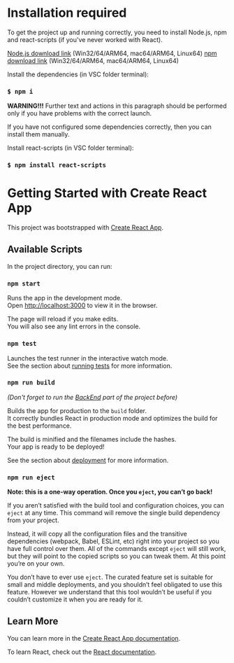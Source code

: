 # Installation required

To get the project up and running correctly, you need to install Node.js, npm and react-scripts (if you've never worked with React).

[Node.js download link](https://nodejs.org/en/download/current) (Win32/64/ARM64, mac64/ARM64, Linux64)
[npm download link](https://www.npmjs.com/package/download) (Win32/64/ARM64, mac64/ARM64, Linux64)

Іnstall the dependencies (in VSC folder terminal):

### `$ npm i`

**WARNING!!!** Further text and actions in this paragraph should be performed only if you have problems with the correct launch.

If you have not configured some dependencies correctly, then you can install them manually.

Install react-scripts (in VSC folder terminal):

### `$ npm install react-scripts`

# Getting Started with Create React App

This project was bootstrapped with [Create React App](https://github.com/facebook/create-react-app).

## Available Scripts

In the project directory, you can run:

### `npm start`

Runs the app in the development mode.\
Open [http://localhost:3000](http://localhost:3000) to view it in the browser.

The page will reload if you make edits.\
You will also see any lint errors in the console.

### `npm test`

Launches the test runner in the interactive watch mode.\
See the section about [running tests](https://facebook.github.io/create-react-app/docs/running-tests) for more information.

### `npm run build`

_(Don't forget to run the [BackEnd](https://github.com/crazysparrow69/ToDoList_BackEnd) part of the project before)_

Builds the app for production to the `build` folder.\
It correctly bundles React in production mode and optimizes the build for the best performance.

The build is minified and the filenames include the hashes.\
Your app is ready to be deployed!

See the section about [deployment](https://facebook.github.io/create-react-app/docs/deployment) for more information.

### `npm run eject`

**Note: this is a one-way operation. Once you `eject`, you can’t go back!**

If you aren’t satisfied with the build tool and configuration choices, you can `eject` at any time. This command will remove the single build dependency from your project.

Instead, it will copy all the configuration files and the transitive dependencies (webpack, Babel, ESLint, etc) right into your project so you have full control over them. All of the commands except `eject` will still work, but they will point to the copied scripts so you can tweak them. At this point you’re on your own.

You don’t have to ever use `eject`. The curated feature set is suitable for small and middle deployments, and you shouldn’t feel obligated to use this feature. However we understand that this tool wouldn’t be useful if you couldn’t customize it when you are ready for it.

## Learn More

You can learn more in the [Create React App documentation](https://facebook.github.io/create-react-app/docs/getting-started).

To learn React, check out the [React documentation](https://reactjs.org/).
